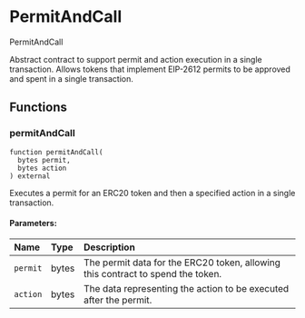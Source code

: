 # PermitAndCall


PermitAndCall


Abstract contract to support permit and action execution in a single transaction.
Allows tokens that implement EIP-2612 permits to be approved and spent in a single transaction.


## Functions
### permitAndCall
```solidity
function permitAndCall(
  bytes permit,
  bytes action
) external
```
Executes a permit for an ERC20 token and then a specified action in a single transaction.


#### Parameters:
| Name | Type | Description                                                          |
| :--- | :--- | :------------------------------------------------------------------- |
|`permit` | bytes | The permit data for the ERC20 token, allowing this contract to spend the token.  
|`action` | bytes | The data representing the action to be executed after the permit. 


